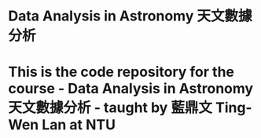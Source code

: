 # Data Analysis in Astronomy 天文數據分析

# This is the code repository for the course - Data Analysis in Astronomy 天文數據分析 -  taught by 藍鼎文 Ting-Wen Lan at NTU